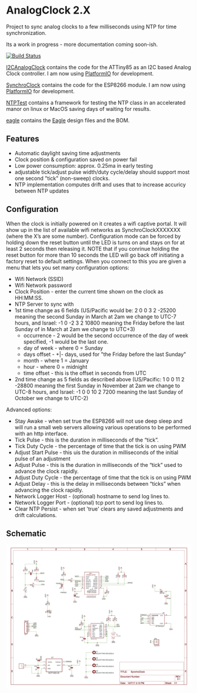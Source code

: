 # AnalogClock 2.X
Project to sync analog clocks to a few milliseconds using NTP for time synchronization.

Its a work in progress - more documentation coming soon-ish.

[![Build Status](https://travis-ci.org/liebman/AnalogClock.svg?branch=master)](https://travis-ci.org/liebman/AnalogClock)

[I2CAnalogClock](I2CAnalogClock) contains the code for the ATTiny85 as an I2C based Analog Clock controller.  I am now using [PlatformIO](https://platformio.org/) for development.

[SynchroClock](SynchroClock) contains the code for the ESP8266 module.   I am now using [PlatformIO](https://platformio.org/) for development.

[NTPTest](NTPTest) contains a framework for testing the NTP class in an accelerated manor on linux or MacOS saving days of waiting for results.

[eagle](eagle) contains the [Eagle](https://www.autodesk.com/products/eagle/overview) design files and the BOM.

## Features
* Automatic daylight saving time adjustments
* Clock position & configuration saved on power fail
* Low power consumption: approx. 0.25ma in early testing
* adjustable tick/adjust pulse width/duty cycle/delay should support most one second "tick" (non-sweep) clocks.
* NTP implementation computes drift and uses that to increase accuricy between NTP updates

## Configuration
   When the clock is initially powered on it creates a wifi captive portal.  It will show up in the list of available wifi networks as SynchroClockXXXXXXX (where the X’s are some number).  Configuration mode can be forced by holding down the reset button until the LED is turns on and stays on for at least 2 seconds then releasing it. NOTE that if you conrinue holding the reset button for more than 10 seconds the LED will go back off initiating a factory reset to default settings. When you connect to this you are given a menu that lets you set many configuration options:
* Wifi Network (SSID)
* Wifi Network password
* Clock Position - enter the current time shown on the clock as HH:MM:SS.
* NTP Server to sync with
* 1st time change as 6 fields (US/Pacific would be: 2 0 0 3 2 -25200 meaning the second Sunday in March at 2am we change to UTC-7 hours, and Israel: -1 0 -2 3 2 10800 meaning the Friday before the last Sunday of in March at 2am we change to UTC+3)
    * occurrence - 2 would be the second occurrence of the day of week specified, -1 would be the last one.
    * day of week - where 0 = Sunday
    * days offset - +|- days, used for "the Friday before the last Sunday"
    * month - where 1 = January
    * hour - where 0 = midnight
    * time offset - this is the offset in seconds from UTC
* 2nd time change as 5 fields as described above (US/Pacific: 1 0 0 11 2 -28800 meaning the first Sunday in November at 2am we change to UTC-8 hours, and Israel: -1 0 0 10 2 7200 meaning the last Sunday of October we change to UTC-2)

Advanced options:
* Stay Awake - when set true the ESP8266 will not use deep sleep and will run a small web servers allowing various operations to be performed with an http interface.
* Tick Pulse - this is the duration in milliseconds of the “tick”.
* Tick Duty Cycle - the percentage of time that the tick is on using PWM
* Adjust Start Pulse - this uis the duration in milliseconds of the initial pulse of an adjustment
* Adjust Pulse - this is the duration in milliseconds of the “tick” used to advance the clock rapidly.
* Adjust Duty Cycle - the percentage of time that the tick is on using PWM
* Adjust Delay - this is the delay in milliseconds between “ticks” when advancing the clock rapidly.
* Network Logger Host - (optional) hostname to send log lines to.
* Network Logger Port - (optional) tcp port to send log lines to.
* Clear NTP Persist - when set 'true' clears any saved adjustments and drift calculations.

## Schematic
![Schematic](images/SynchroClock.png)
